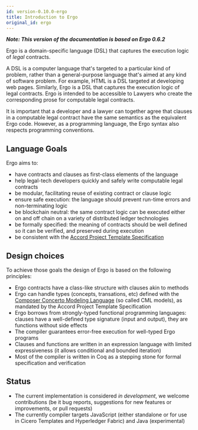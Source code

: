 ```yaml
---
id: version-0.10.0-ergo
title: Introduction to Ergo
original_id: ergo
---
```


**_Note: This version of the documentation is based on Ergo 0.6.2_**

Ergo is a domain-specific language (DSL) that captures the execution logic of *legal* contracts. 

A DSL is a computer language that's targeted to a particular kind of problem, rather than a general-purpose language that's aimed at any kind of software problem. For example, HTML is a DSL targeted at developing web pages. Similarly, Ergo is a DSL that captures the execution logic of legal contracts. Ergo is intended to be accessible to Lawyers who create the corresponding prose for computable legal contracts. 

It is important that a developer and a lawyer can together agree that clauses in a computable legal contract have the same semantics as the equivalent Ergo code. However, as a programming language, the Ergo syntax also respects programming conventions.

## Language Goals

Ergo aims to: 
- have contracts and clauses as first-class elements of the language
- help legal-tech developers quickly and safely write computable legal contracts
- be modular, facilitating reuse of existing contract or clause logic
- ensure safe execution: the language should prevent run-time errors and non-terminating logic
- be blockchain neutral: the same contract logic can be executed either on and off chain on a variety of distributed ledger technologies
- be formally specified: the meaning of contracts should be well defined so it can be verified, and preserved during execution
- be consistent with the [Accord Project Template Specification](accordproject-specification)

## Design choices

To achieve those goals the design of Ergo is based on the following
principles:

- Ergo contracts have a class-like structure with clauses akin to methods
- Ergo can handle types (concepts, transations, etc) defined with the [Composer Concerto Modeling Language](https://github.com/hyperledger/composer-concerto) (so called CML models), as mandated by the Accord Project Template Specification
- Ergo borrows from strongly-typed functional programming languages: clauses have a well-defined type signature (input and output), they are functions without side effects
- The compiler guarantees error-free execution for well-typed Ergo programs
- Clauses and functions are written in an expression language with limited expressiveness (it allows conditional and bounded iteration)
- Most of the compiler is written in Coq as a stepping stone for formal specification and verification

## Status

- The current implementation is considered *in development*, we welcome contributions (be it bug reports, suggestions for new features or improvements, or pull requests)
- The currently compiler targets JavaScript (either standalone or for use in Cicero Templates and Hyperledger Fabric) and Java (experimental)

